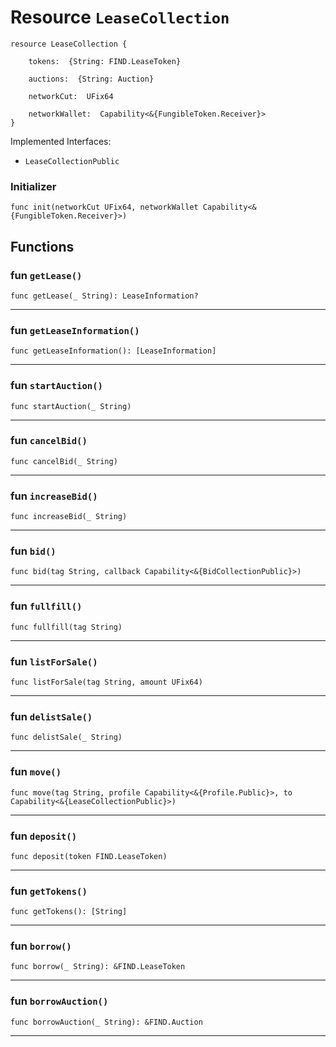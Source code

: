 # Resource `LeaseCollection`

```cadence
resource LeaseCollection {

    tokens:  {String: FIND.LeaseToken}

    auctions:  {String: Auction}

    networkCut:  UFix64

    networkWallet:  Capability<&{FungibleToken.Receiver}>
}
```


Implemented Interfaces:
  - `LeaseCollectionPublic`


### Initializer

```cadence
func init(networkCut UFix64, networkWallet Capability<&{FungibleToken.Receiver}>)
```


## Functions

### fun `getLease()`

```cadence
func getLease(_ String): LeaseInformation?
```

---

### fun `getLeaseInformation()`

```cadence
func getLeaseInformation(): [LeaseInformation]
```

---

### fun `startAuction()`

```cadence
func startAuction(_ String)
```

---

### fun `cancelBid()`

```cadence
func cancelBid(_ String)
```

---

### fun `increaseBid()`

```cadence
func increaseBid(_ String)
```

---

### fun `bid()`

```cadence
func bid(tag String, callback Capability<&{BidCollectionPublic}>)
```

---

### fun `fullfill()`

```cadence
func fullfill(tag String)
```

---

### fun `listForSale()`

```cadence
func listForSale(tag String, amount UFix64)
```

---

### fun `delistSale()`

```cadence
func delistSale(_ String)
```

---

### fun `move()`

```cadence
func move(tag String, profile Capability<&{Profile.Public}>, to Capability<&{LeaseCollectionPublic}>)
```

---

### fun `deposit()`

```cadence
func deposit(token FIND.LeaseToken)
```

---

### fun `getTokens()`

```cadence
func getTokens(): [String]
```

---

### fun `borrow()`

```cadence
func borrow(_ String): &FIND.LeaseToken
```

---

### fun `borrowAuction()`

```cadence
func borrowAuction(_ String): &FIND.Auction
```

---
